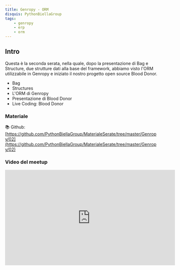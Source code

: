 ```yaml
---
title: Genropy - ORM
disquis: PythonBiellaGroup
tags:
    - genropy
    - erp
    - orm
---
```

## Intro

Questa è la seconda serata, nella quale, dopo la presentazione di Bag e Structure, due strutture dati alla base del framework, abbiamo visto l'ORM utilizzabile in Genropy e iniziato il nostro progetto open source Blood Donor.

* Bag
* Structures
* L'ORM di Genropy
* Presentazione di Blood Donor
* Live Coding: Blood Donor

### Materiale

📚 Github:
[https://github.com/PythonBiellaGroup/MaterialeSerate/tree/master/Genropy/02](https://github.com/PythonBiellaGroup/MaterialeSerate/tree/master/Genropy/02)

### Video del meetup

<iframe width="560" height="315" src="https://www.youtube.com/embed/2gvczHiKFy0?si=t7WEoVntSy7x8cqr" title="YouTube video player" frameborder="0" allow="accelerometer; autoplay; clipboard-write; encrypted-media; gyroscope; picture-in-picture; web-share" allowfullscreen></iframe>